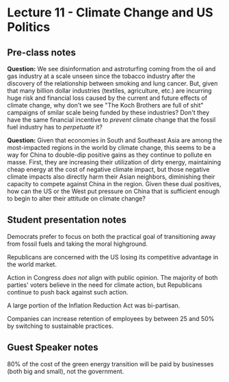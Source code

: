 # Lecture 11 - Climate Change and US Politics
## Pre-class notes
**Question:** We see disinformation and astroturfing coming from the oil and
gas industry at a scale unseen since the tobacco industry after the discovery of
the relationship between smoking and lung cancer. But, given that many billion
dollar industries (textiles, agriculture, etc.) are incurring huge risk and
financial loss caused by the current and future effects of climate change, why
don't we see "The Koch Brothers are full of shit" campaigns of smilar scale 
being funded by these industries? Don't they have the same financial incentive
to *prevent* climate change that the fossil fuel industry has to *perpetuate* it?

**Question:** Given that economies in South and Southeast Asia are among the 
most-impacted regions in the world by climate change, this seems to be a way
for China to double-dip positive gains as they continue to pollute en masse.
First, they are increasing their utilization of dirty energy, maintaining cheap
energy at the cost of negative climate impact, but those negative climate
impacts also directly harm their Asian neighbors, diminishing their capacity to
compete against China in the region. Given these dual positives, how can the US
or the West put pressure on China that is sufficient enough to begin to alter
their attitude on climate change?

## Student presentation notes
Democrats prefer to focus on both the practical goal of transitioning away from
fossil fuels and taking the moral highground. 

Republicans are concerned with the US losing its competitive advantage in the 
world market.

Action in Congress *does not* align with public opinion. The majority of both
parties' voters believe in the need for climate action, but Republicans continue
to push back against such action.

A large portion of the Inflation Reduction Act was bi-partisan.

Companies can increase retention of employees by between 25 and 50% by switching
to sustainable practices.

## Guest Speaker notes
80% of the cost of the green energy transition will be paid by businesses (both
big and small), not the government.

